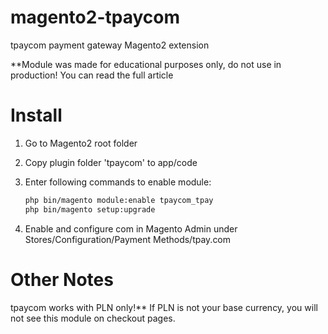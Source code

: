 magento2-tpaycom
======================

tpaycom payment gateway Magento2 extension

**Module was made for educational purposes only, do not use in production! You can read the full article 

Install
=======

1. Go to Magento2 root folder

2. Copy plugin folder  'tpaycom' to app/code

3. Enter following commands to enable module:

    ```bash
    php bin/magento module:enable tpaycom_tpay  
    php bin/magento setup:upgrade
    ```
4. Enable and configure com in Magento Admin under Stores/Configuration/Payment Methods/tpay.com

Other Notes
===========

tpaycom works with PLN only!** If PLN is not your base currency, you will not see this module on checkout pages. 

